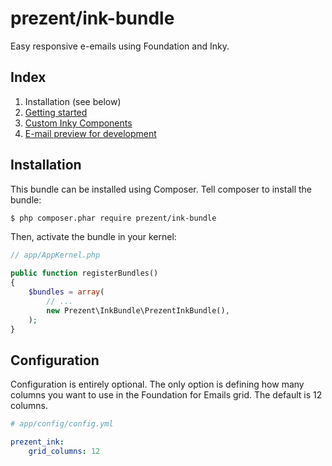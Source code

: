 prezent/ink-bundle
==================

Easy responsive e-emails using Foundation and Inky.

Index
-----

1. Installation (see below)
2. [Getting started](getting-started.md)
3. [Custom Inky Components](inky-components.md)
4. [E-mail preview for development](preview.md)


Installation
------------

This bundle can be installed using Composer. Tell composer to install the bundle:

```bash
$ php composer.phar require prezent/ink-bundle
```

Then, activate the bundle in your kernel:

```php
// app/AppKernel.php

public function registerBundles()
{
    $bundles = array(
        // ...
        new Prezent\InkBundle\PrezentInkBundle(),
    );
}
```


Configuration
-------------

Configuration is entirely optional. The only option is defining how many columns you want to use
in the Foundation for Emails grid. The default is 12 columns.

```yml
# app/config/config.yml

prezent_ink:
    grid_columns: 12
```
